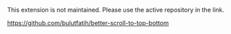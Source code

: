 This extension is not maintained.
Please use the active repository in the link.

https://github.com/bulutfatih/better-scroll-to-top-bottom